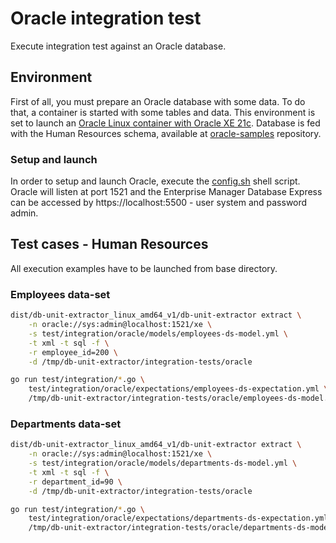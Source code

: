 # Oracle integration test
Execute integration test against an Oracle database.

## Environment
First of all, you must prepare an Oracle database with some data. To do that, a container is started with some tables and data. This environment is set to launch an [Oracle Linux container with Oracle XE 21c](https://container-registry.oracle.com). Database is fed with the Human Resources schema, available at [oracle-samples](https://github.com/oracle-samples/db-sample-schemas) repository.

### Setup and launch
In order to setup and launch Oracle, execute the [config.sh](config.sh) shell script. Oracle will listen at port 1521 and the Enterprise Manager Database Express can be accessed by https://localhost:5500 - user system and password admin.

## Test cases - Human Resources
All execution examples have to be launched from base directory.

### Employees data-set
```sh
dist/db-unit-extractor_linux_amd64_v1/db-unit-extractor extract \
    -n oracle://sys:admin@localhost:1521/xe \
    -s test/integration/oracle/models/employees-ds-model.yml \
    -t xml -t sql -f \
    -r employee_id=200 \
    -d /tmp/db-unit-extractor/integration-tests/oracle
```

```sh
go run test/integration/*.go \
    test/integration/oracle/expectations/employees-ds-expectation.yml \
    /tmp/db-unit-extractor/integration-tests/oracle/employees-ds-model.xml
```

### Departments data-set
```sh
dist/db-unit-extractor_linux_amd64_v1/db-unit-extractor extract \
    -n oracle://sys:admin@localhost:1521/xe \
    -s test/integration/oracle/models/departments-ds-model.yml \
    -t xml -t sql -f \
    -r department_id=90 \
    -d /tmp/db-unit-extractor/integration-tests/oracle
```

```sh
go run test/integration/*.go \
    test/integration/oracle/expectations/departments-ds-expectation.yml \
    /tmp/db-unit-extractor/integration-tests/oracle/departments-ds-model.xml
```
